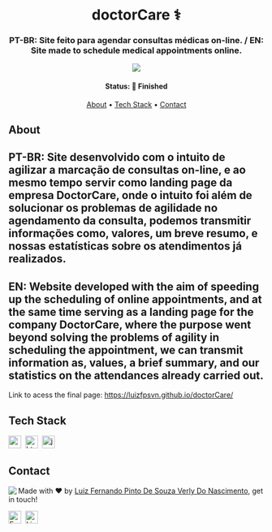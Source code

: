 <h1 align="center">
	doctorCare ⚕️
</h1>

<h3 align="center">
	PT-BR: Site feito para agendar consultas médicas on-line. / EN: Site made to schedule medical appointments online.
</h3>

<p align="center">
	<img src="https://img.shields.io/github/languages/count/Luizfpsvn/doctorCare?color=green"/>
</p>

<h4 align="center">
	Status: 🚀 Finished
</h4>

<p align="center">
	<a href="#about">About</a> •
	<a href="#tech-stack">Tech Stack</a> •
	<a href="#contact">Contact</a> 
</p>

## About
PT-BR: Site desenvolvido com o intuito de agilizar a marcação de consultas on-line, e ao mesmo tempo servir como landing page da empresa DoctorCare, onde o intuito foi além de solucionar os problemas de agilidade no agendamento da consulta, podemos transmitir informações como, valores, um breve resumo, e nossas estatísticas sobre os atendimentos já realizados.
-------------------------------------------------------------------------------------------------------------------------------------------------------------------------------
EN: Website developed with the aim of speeding up the scheduling of online appointments, and at the same time serving as a landing page for the company DoctorCare, where the purpose went beyond solving the problems of agility in scheduling the appointment, we can transmit information as, values, a brief summary, and our statistics on the attendances already carried out.
--------------------------------------------------------------------------------------------------------------------------------------------------------------------------------
Link to acess the final page: https://luizfpsvn.github.io/doctorCare/


## Tech Stack
<img src="https://img.shields.io/badge/Css3-05122A?style=flat&logo=css3" alt="css3 Badge" height="25">&nbsp;
<img src="https://img.shields.io/badge/Html5-05122A?style=flat&logo=html5" alt="html5 Badge" height="25">&nbsp;
<img src="https://img.shields.io/badge/Javascript-05122A?style=flat&logo=javascript" alt="javascript Badge" height="25">&nbsp;

## Contact
<img align="left" src="https://avatars.githubusercontent.com/Luizfpsvn?size=100">

Made with ❤️ by [Luiz Fernando Pinto De Souza Verly Do Nascimento](https://github.com/Luizfpsvn), get in touch!

<a href="mailto:luizfernando.cg@hotmail.com" target="_blank"><img src="https://img.shields.io/badge/Email-D14836?style=flat&logo=gmail&logoColor=white" alt="Email Badge" height="25"></a>&nbsp;
<a href="https://www.linkedin.com/in/https://www.linkedin.com/in/luiz-f-nascimento/" target="_blank"><img src="https://img.shields.io/badge/Linkedin-0077B5?style=flat&logo=linkedin&logoColor=white" alt="LinkedIn Badge" height="25"></a>&nbsp;

<br clear="left"/>
